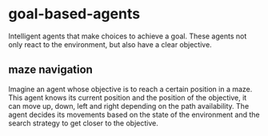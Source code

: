 # goal-based-agents
Intelligent agents that make choices to achieve a goal. These agents not only react to the environment, but also have a clear objective.

## maze navigation

Imagine an agent whose objective is to reach a certain position in a maze. This agent knows its current position and the position of the objective, it can move up, down, left and right depending on the path availability. The agent decides its movements based on the state of the environment and the search strategy to get closer to the objective.